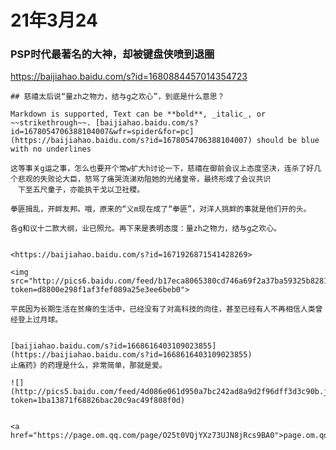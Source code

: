 # 21年3月24

### PSP时代最著名的大神，却被键盘侠喷到退圈
<https://baijiahao.baidu.com/s?id=1680884457014354723>

```note
## 慈禧太后说“量zh之物力，结与g之欢心”，到底是什么意思？

Markdown is supported, Text can be **bold**, _italic_, or ~~strikethrough~~. [baijiahao.baidu.com/s?id=1678054706388104007&wfr=spider&for=pc](https://baijiahao.baidu.com/s?id=1678054706388104007) should be blue with no underlines

这等事关g运之事，怎么也要开个常w扩大h讨论一下，慈禧在御前会议上态度坚决，连杀了好几个悲观的失败论大臣，怒骂了痛哭流涕劝阻她的光绪皇帝，最终形成了会议共识
　下至五尺童子，亦能执干戈以卫社稷。

拳匪揖乱，开衅友邦。哦，原来的“义m现在成了“拳匪”，对洋人挑衅的事就是他们开的头。

各g和议十二款大纲，业已照允。再下来是表明态度：量zh之物力，结与g之欢心。
```

```星际穿越》“莫比乌斯圈”一样的故事，看不出起点在哪里

<https://baijiahao.baidu.com/s?id=1671926871541428269>

<img src="http://pics6.baidu.com/feed/b17eca8065380cd746a69f2a37ba59325b828146.jpeg?token=d8800e298f1af3fef089a25e3ee6beb0">

平民因为长期生活在贫瘠的生活中，已经没有了对高科技的向往，甚至已经有人不再相信人类曾经登上过月球。
```

```陈c《止痛药》：莫比乌斯带上的芸芸众生

[baijiahao.baidu.com/s?id=1668616403109023855](https://baijiahao.baidu.com/s?id=1668616403109023855)
止痛药》的药理是什么，非常简单，那就是爱。

![](http://pics5.baidu.com/feed/4d086e061d950a7bc242ad8a9d2f96dff3d3c90b.jpeg?token=1ba13871f68826bac20c9ac49f808f0d)
```

```建d百年倒计时一百天 电影《1921》首曝片中角色 陈坤李晨出演“南陈北李”再现“相约建d

<a href="https://page.om.qq.com/page/O25t0VQjYXz73UJN8jRcs9BA0">page.om.qq.com/page/O25t0VQjYXz73UJN8jRcs9BA0</a>

```
